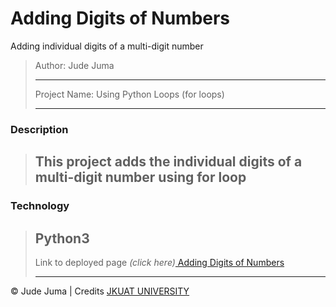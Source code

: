 # Adding Digits of Numbers
Adding individual digits of a multi-digit number
>Author: Jude Juma
>
>---------------------------
>
>Project Name: Using Python Loops (for loops)
>
>---------------------------
>
### Description
> This project adds the individual digits of a multi-digit number using for loop
>---------------------------
>
### Technology
>Python3
>----------------------------
>
>Link to deployed page _(click here)_<a href="https://github.com/judejuma/adding_digit_of_a_number/" title="Title">
Adding Digits of Numbers</a>
>
>---------------------------

&copy; Jude Juma  | Credits <a href="http://jkuat.ac.ke/campuses/nairobicbd/" title="Title">JKUAT UNIVERSITY</a>
